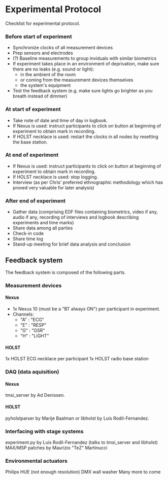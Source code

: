# Experimental Protocol

Checklist for experimental protocol.

### Before start of experiment
  - Synchronize clocks of all measurement devices
  - Prep sensors and electrodes
  - (?) Baseline measurements to group inviduals with similar biometrics
  - If experiment takes place in an environment of deprivation, make sure there are no leaks (e.g. sound or light): 
       - in the ambient of the room 
       - or coming from the measurement devices themselves 
       - the system's equipment
  - Test the feedback system (e.g. make sure lights go brighter as you breath instead of dimmer)

### At start of experiment
  - Take note of date and time of day in logbook.
  - If Nexus is used: instruct participants to click on button at beginning of experiment to obtain mark in recording.
  - If HOLST necklace is used: restart the clocks in all nodes by resetting the base station.

### At end of experiment
  - If Nexus is used: instruct participants to click on button at beginning of experiment to obtain mark in recording.
  - If HOLST necklace is used: stop logging.
  - Interview (as per Chris' preferred ethnographic methodology which has proved very valuable for later analysis)

### After end of experiment
  - Gather data (comprising EDF files containing biometrics, video if any, audio if any, recording of interviews and logbook describing experiments and time marks)
  - Share data among all parties
  - Check-in code
  - Share time log
  - Stand-up meeting for brief data analysis and conclusion

## Feedback system

The feedback system is composed of the following parts.

### Measurement devices

#### Nexus
  - 1x Nexus 10 (must be a "BT always ON") per participant in experiment.
  - Channels:
	- "A" : "ECG"
	- "E" : "RESP"
	- "G" : "GSR"
	- "H" : "LIGHT"

#### HOLST
1x HOLST ECG necklace per participant
1x HOLST radio base station

### DAQ (data aquisition)

#### Nexus
tmsi_server by Ad Denissen.

#### HOLST
pyholstparser by Marije Baalman or libholst by Luis Rodil-Fernandez.

### Interfacing with stage systems
experiment.py by Luis Rodil-Fernandez (talks to tmsi_server and libholst)
MAX/MSP patches by Maurizio "TeZ" Martinucci

### Environmental actuators
Philips HUE (not enough resolution)
DMX wall washer
Many more to come
